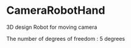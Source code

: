 # CameraRobotHand
3D design Robot for moving camera 


The number of degrees of freedom : 5 degrees 

